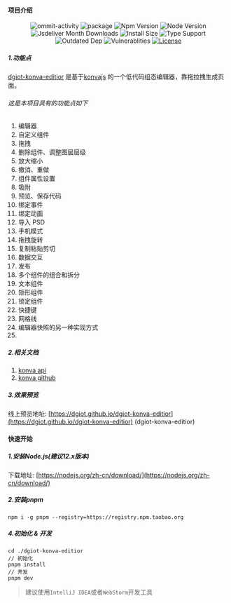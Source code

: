 #### 项目介绍

<p align="center">
  <img src="https://img.shields.io/github/commit-activity/m/dgiot/dgiot-konva-editior" alt="ommit-activity">
	<img src="https://badgen.net/badge/package/%40dgiot%2Fdgiot-konva-editior/blue"
	alt="package" maxretrytimes="3" class="m-1 transition-all duration-1000">
	<img src="https://badgen.net/npm/v/@dgiot/dgiot-konva-editior" alt="Npm Version"
	maxretrytimes="3" class="m-1 transition-all duration-1000">
	<img src="https://badgen.net/npm/node/@dgiot/dgiot-konva-editior" alt="Node Version"
	maxretrytimes="3" class="m-1 transition-all duration-1000">
	<br>
	<img src="https://badgen.net/jsdelivr/hits/npm/@dgiot/dgiot-konva-editior"
	alt="Jsdeliver Month Downloads" maxretrytimes="3" class="m-1 transition-all duration-1000">
	<img src="https://badgen.net/packagephobia/install/@dgiot/dgiot-konva-editior"
	alt="Install Size" maxretrytimes="3" class="m-1 transition-all duration-1000">
	<img src="https://badgen.net/npm/types/@dgiot/dgiot-konva-editior" alt="Type Support"
	maxretrytimes="3" class="m-1 transition-all duration-1000">
	<br>
	<img src="https://img.shields.io/librariesio/release/npm/@dgiot/dgiot-konva-editior"
	alt="Outdated Dep" maxretrytimes="3" class="m-1 transition-all duration-1000">
	<img src="https://img.shields.io/snyk/vulnerabilities/npm/@dgiot/dgiot-konva-editior"
	alt="Vulnerablities" maxretrytimes="3" class="m-1 transition-all duration-1000">
  <a href="https://www.npmjs.com/package/@dgiot/dgiot-konva-editior"><img src="https://img.shields.io/npm/l/@dgiot/dgiot-konva-editior" alt="License"></a>
<p>

##### 1.功能点

[dgiot-konva-editior](https://github.com/dgiot/dgiot-konva-editior)
是基于[konvajs](https://github.com/konvajs/konva) 的一个低代码组态编辑器，靠拖拉拽生成页面。

###### 这是本项目具有的功能点如下

1. 编辑器
2. 自定义组件
3. 拖拽
4. 删除组件、调整图层层级
5. 放大缩小
6. 撤消、重做
7. 组件属性设置
8. 吸附
9. 预览、保存代码
10. 绑定事件
11. 绑定动画
12. 导入 PSD
13. 手机模式
14. 拖拽旋转
15. 复制粘贴剪切
16. 数据交互
17. 发布
18. 多个组件的组合和拆分
19. 文本组件
20. 矩形组件
21. 锁定组件
22. 快捷键
23. 网格线
24. 编辑器快照的另一种实现方式
25.

##### 2.相关文档

1. [konva api](https://konvajs.org/api/Konva.html)
2. [konva github](https://github.com/konvajs/konva)

##### 3.效果预览

线上预览地址: [https://dgiot.github.io/dgiot-konva-editior](https://dgiot.github.io/dgiot-konva-editior) (dgiot-konva-editior)

#### 快速开始

##### 1.安装Node.js(建议12.x版本)

下载地址: [https://nodejs.org/zh-cn/download/](https://nodejs.org/zh-cn/download/)

##### 2.安装pnpm

```shell
npm i -g pnpm --registry=https://registry.npm.taobao.org
```

##### 4.初始化 & 开发

```shell
cd ./dgiot-konva-editior
// 初始化
pnpm install
// 开发
pnpm dev
```

> 建议使用`IntelliJ IDEA`或者`WebStorm`开发工具
